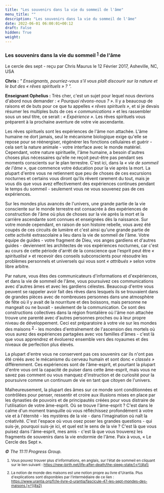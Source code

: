 ```yaml
---
title: "Les souvenirs dans la vie du sommeil de l'âme"
menu_title: ""
description: "Les souvenirs dans la vie du sommeil de l'âme"
date: 2022-06-01 06:00:01+00:12
draft: False
hidden: True
weight:
---
```

### Les souvenirs dans la vie du sommeil <sup id="a1">[1](#f1)</sup> de l'âme

Le cercle des sept - reçu par Chris Maurus le 12 Février 2017, Asheville, NC, USA

**Chris :** *" Enseignants, pourriez-vous s'il vous plaît discourir sur la nature et le but des « rêves spirituels » ? ".*

**Enseignant Ophelius :** Très cher, c'est un sujet pour lequel nous devrions d'abord nous demander : *« Pourquoi rêvons-nous ? »*. Il y a beaucoup de raisons et de buts pour ce que tu appelles *« rêves spirituels »*, et si je devais résumer les multiples buts de ces *« communications »* et les rassembler sous un seul titre, ce serait : *« Expérience »*. Les rêves spirituels vous préparent à la prochaine aventure de votre vie ascendante.

Les rêves spirituels sont les expériences de l'âme non attachée. L'âme humaine ne dort jamais, seul le mécanisme biologique exige qu'elle se repose pour se réénergiser, régénérer les fonctions cellulaires et guérir - cela sert la nature animale - votre interface avec le monde matériel. Cependant, votre nature spirituelle, l'âme humaine, a besoin d'autres choses plus nécessaires qu'elle ne reçoit peut-être pas pendant ses moments conscients sur le plan terrestre. C'est ici, dans la *« vie de sommeil de l'âme »*, que commence votre éducation pour la vie après la mort. La plupart d'entre vous ne retiennent que peu de choses de ces excursions nocturnes et certains vous diront qu'ils rêvent rarement du tout, mais je vous dis que vous avez effectivement des expériences continues pendant le temps du sommeil - seulement vous ne vous souvenez pas de ces expériences.

Sur les mondes plus avancés de l'univers, une grande partie de la vie consciente sur le monde terrestre est consacrée à des expériences de construction de l'âme où plus de choses sur la vie après la mort et la carrière ascendante sont connues et enseignées dès la naissance. Sur votre monde cependant, en raison de son histoire rebelle, vous avez été coupés de ces circuits de lumière et c'est ainsi qu'une grande partie de cette activité extrascolaire a lieu dans la vie de sommeil de l'âme. Votre équipe de guides - votre fragment de Dieu, vos anges gardiens et d'autres guides - deviennent les architectes de vos expériences nocturnes, car c'est au cours de cette période d'arrêt de la conscience que l'esprit peut être *« spiritualisé »* et recevoir des conseils subconscients pour résoudre les problèmes personnels et universels qui vous sont *« attribués »* selon votre libre arbitre.
 
Par nature, vous êtes des communicateurs d'informations et d'expériences, et dans la vie de sommeil de l'âme, vous poursuivez ces communications avec d'autres âmes et avec les gardiens célestes. Beaucoup d'entre vous peuvent se rappeler avoir fait des rêves dans lesquels ils se trouvaient dans de grandes pièces avec de nombreuses personnes dans une atmosphère de fête où il y avait de la nourriture et des boissons, mais personne ne mangeait ou ne buvait - seulement de la communication. Ce sont des constructions collectives dans la région frontalière où l'âme non attachée trouve une parenté avec d'autres personnes proches ou à leur propre niveau de développement. Ceci est préparatoire à votre vie sur les mondes des maisons <sup id="a2">[2](#f2)</sup> - les mondes d'entraînement de l'ascension des mortels où vous aurez des expériences partagées avec vos familles d'âmes - c'est là que vous apprendrez et évoluerez ensemble vers des royaumes et des niveaux de perfection plus élevés.

La plupart d'entre vous ne conservent pas ces souvenirs car ils n'ont pas été créés avec le mécanisme du cerveau humain et sont donc *« classés »* différemment. Ces expériences sont de l'âme-esprit, et pourtant la plupart d'entre vous ont la capacité de puiser dans cette âme-esprit, mais vous ne savez pas comment ou vous manquez d'instruction et de curiosité pour la poursuivre comme un continuum de vie en tant que citoyen de l'univers.

Malheureusement, la plupart des âmes sur ce monde sont conditionnées et contrôlées pour penser, ressentir et croire aux illusions mises en place par les dynasties de pouvoirs et de principautés créées pour vous distraire de l'utilisation de votre âme-esprit. Où se trouve l'âme-esprit ? C'est dans le calme d'un moment tranquille où vous réfléchissez profondément à votre vie et à l'éternité - les mystères de la vie - dans l'imagination où naît la créativité. C'est l'espace où vous osez poser les grandes questions - qui suis-je, pourquoi suis-je ici, et quel est le sens de la vie ? C'est là que vous puisez dans l'âme-esprit, mes amis - c'est là que vous trouverez les fragments de souvenirs dans la vie endormie de l'âme.
Paix à vous, « Le Cercle des Sept ».

*© The 11:11 Progress Group.*
<small>

1. <large id="f1"> Vous pouvez trouver plus d'informations, en anglais, sur l'état de sommeil en cliquant sur le lien suivant : https://new-birth.net/life-after-death/the-sleep-state/[↩](#a1)

1. <large id="f2"> La notion de monde des maisons est une notion propre au livre d'Urantia. Plus d'explications sont disponibles par l'intermédiaire de ce lien : https://www.urantia.org/fr/le-livre-d-urantia/fascicule-47-les-sept-mondes-des-maisons.[↩](#a2)
